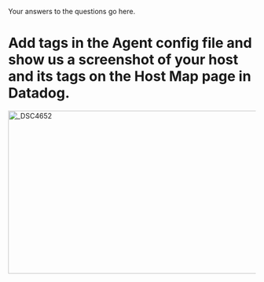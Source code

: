 Your answers to the questions go here.

# Add tags in the Agent config file and show us a screenshot of your host and its tags on the Host Map page in Datadog.
<img src="http://480103081bda39217c58-f86642ef36cf4c67ddae8eac86589bac.r68.cf1.rackcdn.com/Answer%201.png" width="800" height="332" alt="_DSC4652"></a>
